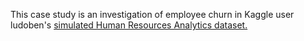 This case study is an investigation of employee churn in Kaggle user ludoben's [simulated Human Resources Analytics dataset.](https://www.kaggle.com/ludobenistant/hr-analytics)
